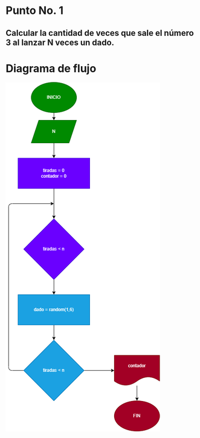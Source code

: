 # Punto No. 1

## Calcular la cantidad de veces que sale el número 3 al lanzar N veces un dado.

# Diagrama de flujo

![Diagrama](dado_3.png)